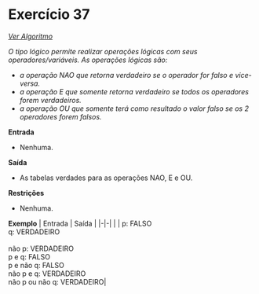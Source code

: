 # Exercício 37

[*Ver Algoritmo*](Exercicio37.md)

*O tipo lógico permite realizar operações lógicas com seus operadores/variáveis. As operações lógicas são:*
- *a operação NAO que retorna verdadeiro se o operador for falso e vice-versa.*
- *a operação E que somente retorna verdadeiro se todos os operadores forem verdadeiros.*
- *a operação OU que somente terá como resultado o valor falso se os 2 operadores forem falsos.*

**Entrada**
- Nenhuma.

**Saída**
- As tabelas verdades para as operações NAO, E e OU.

**Restrições**
- Nenhuma.

**Exemplo**
| Entrada | Saída |
|-|-|
| | p: FALSO<br>q: VERDADEIRO<br><br>não p: VERDADEIRO<br>p e q: FALSO<br>p e não q: FALSO <br>não p e q: VERDADEIRO<br>não p ou não q: VERDADEIRO|